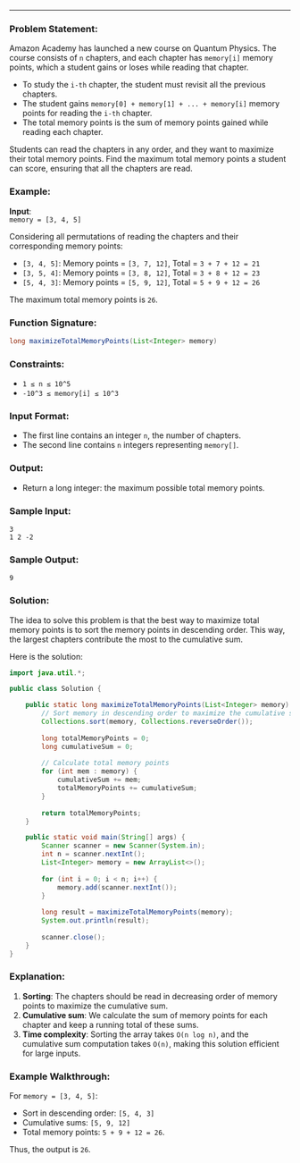 
---

### Problem Statement:
Amazon Academy has launched a new course on Quantum Physics. The course consists of `n` chapters, and each chapter has `memory[i]` memory points, which a student gains or loses while reading that chapter.

- To study the `i-th` chapter, the student must revisit all the previous chapters. 
- The student gains `memory[0] + memory[1] + ... + memory[i]` memory points for reading the `i-th` chapter. 
- The total memory points is the sum of memory points gained while reading each chapter.

Students can read the chapters in any order, and they want to maximize their total memory points. Find the maximum total memory points a student can score, ensuring that all the chapters are read.

### Example:
**Input**:  
`memory = [3, 4, 5]`

Considering all permutations of reading the chapters and their corresponding memory points:

- `[3, 4, 5]`: Memory points = `[3, 7, 12]`, Total = `3 + 7 + 12 = 21`
- `[3, 5, 4]`: Memory points = `[3, 8, 12]`, Total = `3 + 8 + 12 = 23`
- `[5, 4, 3]`: Memory points = `[5, 9, 12]`, Total = `5 + 9 + 12 = 26`

The maximum total memory points is `26`.

### Function Signature:
```java
long maximizeTotalMemoryPoints(List<Integer> memory)
```

### Constraints:
- `1 ≤ n ≤ 10^5`
- `-10^3 ≤ memory[i] ≤ 10^3`

### Input Format:
- The first line contains an integer `n`, the number of chapters.
- The second line contains `n` integers representing `memory[]`.

### Output:
- Return a long integer: the maximum possible total memory points.

### Sample Input:
``` 
3
1 2 -2
```

### Sample Output:
```
9
```

### Solution:

The idea to solve this problem is that the best way to maximize total memory points is to sort the memory points in descending order. This way, the largest chapters contribute the most to the cumulative sum.

Here is the solution:

```java
import java.util.*;

public class Solution {

    public static long maximizeTotalMemoryPoints(List<Integer> memory) {
        // Sort memory in descending order to maximize the cumulative sum
        Collections.sort(memory, Collections.reverseOrder());
        
        long totalMemoryPoints = 0;
        long cumulativeSum = 0;
        
        // Calculate total memory points
        for (int mem : memory) {
            cumulativeSum += mem;
            totalMemoryPoints += cumulativeSum;
        }
        
        return totalMemoryPoints;
    }

    public static void main(String[] args) {
        Scanner scanner = new Scanner(System.in);
        int n = scanner.nextInt();
        List<Integer> memory = new ArrayList<>();
        
        for (int i = 0; i < n; i++) {
            memory.add(scanner.nextInt());
        }
        
        long result = maximizeTotalMemoryPoints(memory);
        System.out.println(result);
        
        scanner.close();
    }
}
```

### Explanation:
1. **Sorting**: The chapters should be read in decreasing order of memory points to maximize the cumulative sum.
2. **Cumulative sum**: We calculate the sum of memory points for each chapter and keep a running total of these sums.
3. **Time complexity**: Sorting the array takes `O(n log n)`, and the cumulative sum computation takes `O(n)`, making this solution efficient for large inputs.

### Example Walkthrough:

For `memory = [3, 4, 5]`:
- Sort in descending order: `[5, 4, 3]`
- Cumulative sums: `[5, 9, 12]`
- Total memory points: `5 + 9 + 12 = 26`.

Thus, the output is `26`.